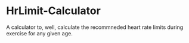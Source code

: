 # HrLimit-Calculator

A calculator to, well, calculate the recommneded heart rate limits during exercise for any given age.
